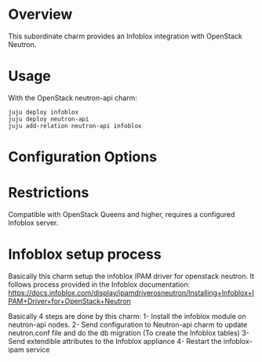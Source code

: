 # Overview

This subordinate charm provides an Infoblox integration with OpenStack Neutron.

# Usage

With the OpenStack neutron-api charm:

    juju deploy infoblox
    juju deploy neutron-api
    juju add-relation neutron-api infoblox

# Configuration Options


# Restrictions

Compatible with OpenStack Queens and higher, requires a configured Infoblox server.

# Infoblox setup process

Basically this charm setup the infoblox IPAM driver for openstack neutron.
It follows process provided in the Infoblox documentation:
https://docs.infoblox.com/display/ipamdriverosneutron/Installing+Infoblox+IPAM+Driver+for+OpenStack+Neutron

Basically 4 steps are done by this charm:
1- Install the infoblox module on neutron-api nodes.
2- Send configuration to Neutron-api charm to update neutron.conf file and do
the db migration (To create the Infoblox tables)
3- Send extendible attributes to the Infoblox appliance
4- Restart the infoblox-ipam service
